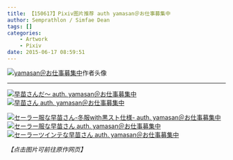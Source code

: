 ```yaml
---
title: 【150617】Pixiv图片推荐 auth yamasan＠お仕事募集中
author: Semprathlon / Simfae Dean
tags: []
categories:
	- Artwork
	- Pixiv
date: 2015-06-17 08:59:51
---
```

<a href="http://www.pixiv.net/member_illust.php?id=346855" ><img src="__ASSETS_HOST_NAME__/2015/06/5216815.png" alt="yamasan＠お仕事募集中" /></a>作者头像
- - -
<a href=" http://www.pixiv.net/member_illust.php?mode=medium&illust_id=15533125"><img data-src="http://i1.pixiv.net/img19/img/yamamasa/15533125.png" src="__ASSETS_HOST_NAME__/2015/06/15533125.png" alt="早苗さんだ～ auth. yamasan＠お仕事募集中"/></a>
<a href=" http://www.pixiv.net/member_illust.php?mode=medium&illust_id=9917706"><img data-src="http://i1.pixiv.net/img19/img/yamamasa/9917706.png" src="__ASSETS_HOST_NAME__/2015/06/9917706.png" alt="早苗さん auth. yamasan＠お仕事募集中"/></a>   
<!--more-->
<a href=" http://www.pixiv.net/member_illust.php?mode=medium&illust_id=6581181"><img data-src="http://i1.pixiv.net/img19/img/yamamasa/6581181.png" src="__ASSETS_HOST_NAME__/2015/06/6581181.png" alt="セーラー服な早苗さん-冬服with黒スト仕様- auth. yamasan＠お仕事募集中"/></a>
<a href=" http://www.pixiv.net/member_illust.php?mode=medium&illust_id=5568715"><img data-src="http://i1.pixiv.net/img19/img/yamamasa/5568715.png" src="__ASSETS_HOST_NAME__/2015/06/5568715.png" alt="セーラー服な早苗さん auth. yamasan＠お仕事募集中"/></a>
<a href=" http://www.pixiv.net/member_illust.php?mode=medium&illust_id=27578964"><img data-src="http://i1.pixiv.net/img19/img/yamamasa/27578964.png" src="__ASSETS_HOST_NAME__/2015/06/27578964.png" alt="セーラーツインテな早苗さん auth. yamasan＠お仕事募集中"/></a>

<em>【点击图片可前往原作网页】</em>
